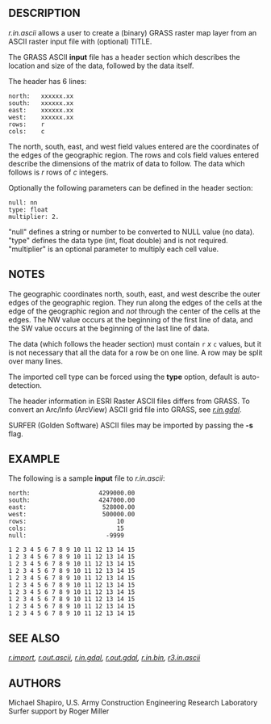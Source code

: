 ## DESCRIPTION

*r.in.ascii* allows a user to create a (binary) GRASS raster map layer
from an ASCII raster input file with (optional) TITLE.

The GRASS ASCII **input** file has a header section which describes the
location and size of the data, followed by the data itself.

The header has 6 lines:

```shell
north:   xxxxxx.xx
south:   xxxxxx.xx
east:    xxxxxx.xx
west:    xxxxxx.xx
rows:    r
cols:    c
```

The north, south, east, and west field values entered are the
coordinates of the edges of the geographic region. The rows and cols
field values entered describe the dimensions of the matrix of data to
follow. The data which follows is *r* rows of *c* integers.

Optionally the following parameters can be defined in the header
section:

```shell
null: nn
type: float
multiplier: 2.
```

"null" defines a string or number to be converted to NULL value (no
data).
"type" defines the data type (int, float double) and is not required.
"multiplier" is an optional parameter to multiply each cell value.

## NOTES

The geographic coordinates north, south, east, and west describe the
outer edges of the geographic region. They run along the edges of the
cells at the edge of the geographic region and *not* through the center
of the cells at the edges. The NW value occurs at the beginning of the
first line of data, and the SW value occurs at the beginning of the last
line of data.

The data (which follows the header section) must contain `r` *x* `c`
values, but it is not necessary that all the data for a row be on one
line. A row may be split over many lines.

The imported cell type can be forced using the **type** option, default
is auto-detection.

The header information in ESRI Raster ASCII files differs from GRASS. To
convert an Arc/Info (ArcView) ASCII grid file into GRASS, see
*[r.in.gdal](r.in.gdal.md)*.

SURFER (Golden Software) ASCII files may be imported by passing the
**-s** flag.

## EXAMPLE

The following is a sample **input** file to *r.in.ascii*:

```shell
north:                   4299000.00
south:                   4247000.00
east:                     528000.00
west:                     500000.00
rows:                         10
cols:                         15
null:                      -9999

1 2 3 4 5 6 7 8 9 10 11 12 13 14 15
1 2 3 4 5 6 7 8 9 10 11 12 13 14 15
1 2 3 4 5 6 7 8 9 10 11 12 13 14 15
1 2 3 4 5 6 7 8 9 10 11 12 13 14 15
1 2 3 4 5 6 7 8 9 10 11 12 13 14 15
1 2 3 4 5 6 7 8 9 10 11 12 13 14 15
1 2 3 4 5 6 7 8 9 10 11 12 13 14 15
1 2 3 4 5 6 7 8 9 10 11 12 13 14 15
1 2 3 4 5 6 7 8 9 10 11 12 13 14 15
1 2 3 4 5 6 7 8 9 10 11 12 13 14 15
```

## SEE ALSO

*[r.import](r.import.md), [r.out.ascii](r.out.ascii.md),
[r.in.gdal](r.in.gdal.md), [r.out.gdal](r.out.gdal.md),
[r.in.bin](r.in.bin.md), [r3.in.ascii](r3.in.ascii.md)*

## AUTHORS

Michael Shapiro, U.S. Army Construction Engineering Research
Laboratory
Surfer support by Roger Miller

